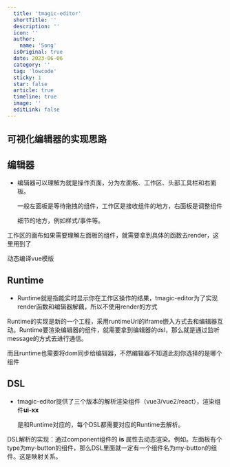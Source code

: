 ```yaml
---
  title: 'tmagic-editor'
  shortTitle: ''
  description: ''
  icon: ''
  author:
    name: 'Song'
  isOriginal: true
  date: 2023-06-06
  category: ''
  tag: 'lowcode'
  sticky: 1
  star: false
  article: true
  timeline: true
  image: ''
  editLink: false
---
```


## 可视化编辑器的实现思路

## 编辑器

- 编辑器可以理解为就是操作页面，分为左面板、工作区、头部工具栏和右面板。
    
    一般左面板是等待拖拽的组件，工作区是接收组件的地方，右面板是调整组件
    
    细节的地方，例如样式/事件等。
    

工作区的画布如果需要理解左面板的组件，就需要拿到具体的函数去render，这里用到了

动态编译vue模版

## Runtime

- Runtime就是指能实时显示你在工作区操作的结果，tmagic-editor为了实现render函数和编辑器解藕，所以不使用render的方式

Runtime的实现是新的一个工程，采用runtimeUrl的iframe嵌入方式去和编辑器互动。Runtime要渲染编辑器的组件，就需要拿到编辑器的dsl，那么就是通过监听message的方式去进行通信。

而且runtime也需要将dom同步给编辑器，不然编辑器不知道此刻你选择的是哪个组件

## DSL

- tmagic-editor提供了三个版本的解析渲染组件（vue3/vue2/react），渲染组件**ui-xx**
    
    是和Runtime对应的，每个DSL都需要对应的Runtime去解析。
    

DSL解析的实现：通过component组件的 **is** 属性去动态渲染。例如。左面板有个type为my-button的组件，那么DSL里面就一定有一个组件名为my-button的组件。这是映射关系。
